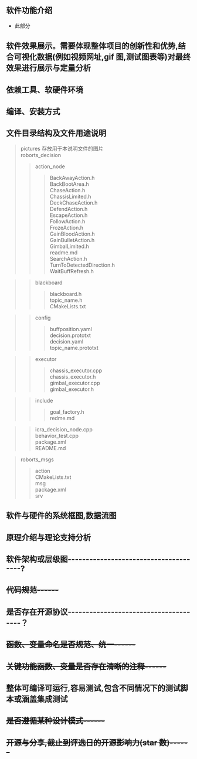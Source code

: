 ## 软件功能介绍
- 此部分
## 软件效果展示。需要体现整体项目的创新性和优势,结合可视化数据(例如视频网址,gif 图,测试图表等)对最终效果进行展示与定量分析
## 依赖工具、软硬件环境
## 编译、安装方式
## 文件目录结构及文件用途说明
>pictures   存放用于本说明文件的图片<br />
>roborts_decision                
>>action_node
>>>BackAwayAction.h<br />
BackBootArea.h<br />
ChaseAction.h<br />
ChassisLimited.h<br />
DeckChaseAction.h<br />
DefendAction.h<br />
EscapeAction.h<br />
FollowAction.h<br />
FrozeAction.h<br />
GainBloodAction.h<br />
GainBulletAction.h<br />
GimbalLimited.h<br />
readme.md<br />
SearchAction.h<br />
TurnToDetectedDirection.h<br />
WaitBuffRefresh.h<br />
  
  
>>blackboard<br />
>>>blackboard.h<br />
>>>topic_name.h<br />
>>CMakeLists.txt<br />
  
  
>>config<br />
>>>buffposition.yaml<br />
>>>decision.prototxt<br />
>>>decision.yaml<br />
>>>topic_name.prototxt<br />
  
  
>>executor<br />
>>>chassis_executor.cpp<br />
>>>chassis_executor.h<br />
>>>gimbal_executor.cpp<br />
>>>gimbal_executor.h<br />
  
  
>>include<br />
>>>goal_factory.h<br />
>>>redme.md<br />
  
  
>>icra_decision_node.cpp<br />
>>behavior_test.cpp<br />
>>package.xml<br />
>>README.md<br />
  
  
>roborts_msgs<br />
>>action<br />
>>CMakeLists.txt<br />
>>msg<br />
>>package.xml<br />
>>srv

## 软件与硬件的系统框图,数据流图
## 原理介绍与理论支持分析
## 软件架构或层级图--------------------------------------?
## ~~代码规范------~~
## 是否存在开源协议--------------------------------------？
## ~~函数、变量命名是否规范、统一------~~
## ~~关键功能函数、变量是否存在清晰的注释------~~
## 整体可编译可运行,容易测试,包含不同情况下的测试脚本或涵盖集成测试
## ~~是否遵循某种设计模式------~~
## ~~开源与分享,截止到评选日的开源影响力(star 数)------~~
